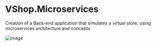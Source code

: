# VShop.Microservices
Creation of a Back-end application that simulates a virtual store, using microservices architecture and concepts</br>

![image](https://github.com/antonioscript/VShop.Microservices/assets/10932478/fe27f156-fa17-4e4c-a948-a9163828b033)

